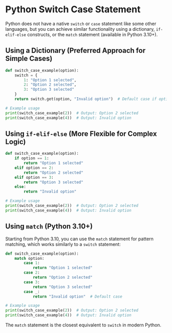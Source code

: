 
# Python Switch Case Statement

Python does not have a native `switch` or `case` statement like some other languages, but you can achieve similar functionality using a dictionary, `if-elif-else` constructs, or the `match` statement (available in Python 3.10+).

## Using a Dictionary (Preferred Approach for Simple Cases)

```python
def switch_case_example(option):
    switch = {
        1: "Option 1 selected",
        2: "Option 2 selected",
        3: "Option 3 selected"
    }
    return switch.get(option, "Invalid option")  # Default case if option not found

# Example usage
print(switch_case_example(2))  # Output: Option 2 selected
print(switch_case_example(4))  # Output: Invalid option
```

## Using `if-elif-else` (More Flexible for Complex Logic)

```python
def switch_case_example(option):
    if option == 1:
        return "Option 1 selected"
    elif option == 2:
        return "Option 2 selected"
    elif option == 3:
        return "Option 3 selected"
    else:
        return "Invalid option"

# Example usage
print(switch_case_example(2))  # Output: Option 2 selected
print(switch_case_example(4))  # Output: Invalid option
```

## Using `match` (Python 3.10+)

Starting from Python 3.10, you can use the `match` statement for pattern matching, which works similarly to a `switch` statement:

```python
def switch_case_example(option):
    match option:
        case 1:
            return "Option 1 selected"
        case 2:
            return "Option 2 selected"
        case 3:
            return "Option 3 selected"
        case _:
            return "Invalid option"  # Default case

# Example usage
print(switch_case_example(2))  # Output: Option 2 selected
print(switch_case_example(4))  # Output: Invalid option
```

The `match` statement is the closest equivalent to `switch` in modern Python.
